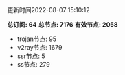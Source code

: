 更新时间2022-08-07 15:10:12

**总订阅: 64**
**总节点: 7176**
**有效节点: 2058**
- trojan节点: 95
- v2ray节点: 1679
- ssr节点: 5
- ss节点: 279
